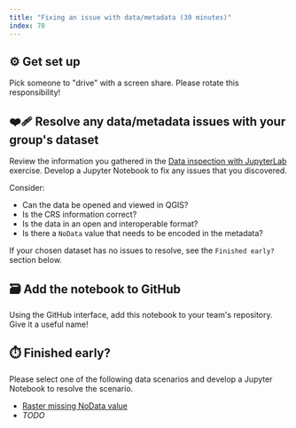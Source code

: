 ```yaml
---
title: "Fixing an issue with data/metadata (30 minutes)"
index: 70
---
```


## ⚙️ Get set up

Pick someone to "drive" with a screen share. Please rotate this responsibility!


## ❤️‍🩹 Resolve any data/metadata issues with your group's dataset

Review the information you gathered in the [Data inspection with
JupyterLab](exercises/data-inspection-with-jupyterlab/index.md)
exercise. Develop a Jupyter Notebook to fix any issues that you discovered.

Consider:

* Can the data be opened and viewed in QGIS?
* Is the CRS information correct?
* Is the data in an open and interoperable format?
* Is there a `NoData` value that needs to be encoded in the metadata?

If your chosen dataset has no issues to resolve, see the `Finished early?`
section below.


## 🗃️ Add the notebook to GitHub

Using the GitHub interface, add this notebook to your team's repository. Give it a
useful name!

## ⏱️ Finished early?

Please select one of the following data scenarios and develop a Jupyter Notebook to
resolve the scenario.

* [Raster missing NoData value](/content/exercises/data-scenarios/raster-missing-nodata-value)
* _TODO_
